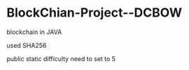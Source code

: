 # BlockChian-Project--DCBOW

blockchain in JAVA

used SHA256
 
 public static difficulty need to  set to 5 
